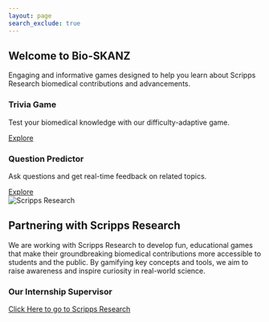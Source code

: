 ```yaml
---
layout: page
search_exclude: true
---
```


<div class="min-h-screen font-sans bg-gray-700">

  <!-- Jumbotron -->
  <section 
    class="text-center py-20 text-white bg-cover bg-center relative"
    style="background-image: url('{{ site.baseurl }}/images/biomed.webp');"
  >
    <div class="absolute inset-0 bg-gradient-to-r from-green-900 via-green-800 to-green-700 opacity-90"></div>
    <div class="relative z-10">
      <h1 class="text-5xl md:text-6xl font-extrabold mb-4">
        Welcome to <span class="text-green-300">Bio-SKANZ</span>
      </h1>
      <p class="text-lg text-gray-200 max-w-2xl mx-auto">
        Engaging and informative games designed to help you learn about Scripps Research biomedical contributions and advancements.
      </p>
    </div>
  </section>

  <!-- Cards Section -->
  <section class="py-16 bg-gray-700 text-white">
      <div class="bg-gray-800 rounded-2xl shadow-lg p-6 flex flex-col justify-between transition transform hover:scale-105 hover:shadow-2xl hover:ring-2 hover:ring-green-400">
        <div>
          <h3 class="text-2xl font-semibold mb-2 text-green-300">Trivia Game</h3>
          <p class="text-gray-300">Test your biomedical knowledge with our difficulty-adaptive game.</p>
        </div>
        <a href="{{ site.baseurl }}/labsim2.0" class="mt-4 inline-block px-4 py-2 bg-green-500 text-white rounded-xl hover:bg-green-300 hover:text-gray-900 shadow-md transition">
        Explore
        </a>
      <div class="bg-gray-800 rounded-2xl shadow-lg p-6 flex flex-col justify-between transition transform hover:scale-105 hover:shadow-2xl hover:ring-2 hover:ring-green-400">
        <div>
          <h3 class="text-2xl font-semibold mb-2 text-green-300">Question Predictor</h3>
          <p class="text-gray-300">Ask questions and get real-time feedback on related topics.</p>
        </div>
        <a href="{{ site.baseurl }}/sciencequestions" class="mt-4 inline-block px-4 py-2 bg-green-500 text-white rounded-xl hover:bg-green-300 hover:text-gray-900 shadow-md transition">
        Explore
        </a>
      </div>
    </div>
    </section>
    <!-- Partnership Section -->
    <section class="py-16 bg-gray-800 text-white">
    <div class="max-w-6xl mx-auto px-4">
        <div class="flex flex-col md:flex-row bg-gray-900 rounded-2xl shadow-2xl overflow-hidden min-h-[22rem]">
        <!-- Image Container -->
        <div class="relative w-full md:w-1/2 h-auto md:h-auto">
            <div class="absolute inset-0 bg-gradient-to-l from-gray-900 to-transparent z-10"></div>
            <img 
            src="{{ site.baseurl }}/images/scripps.jpg" 
            alt="Scripps Research"
            class="w-full h-full object-cover object-center relative z-0"
            >
        </div>
        <!-- Text Content -->
        <div class="p-8 md:w-1/2 flex flex-col justify-center z-10">
            <h2 class="text-3xl font-bold mb-4 text-green-300">Partnering with Scripps Research</h2>
            <p class="text-gray-300 text-lg">
            We are working with Scripps Research to develop fun, educational games that make their groundbreaking biomedical contributions more accessible to students and the public. By gamifying key concepts and tools, we aim to raise awareness and inspire curiosity in real-world science.
            </p>
        </div>
        </div>
    </div>
    </section>
        <div class="bg-gray-800 rounded-2xl shadow-lg p-6 flex flex-col justify-between transition transform hover:scale-105 hover:shadow-2xl hover:ring-2 hover:ring-green-400">
        <div>
          <h3 class="text-2xl font-semibold mb-2 text-green-300">Our Internship Supervisor</h3>
        </div>
        <a href="https://www.scripps.edu/" class="mt-4 inline-block px-4 py-2 bg-green-500 text-white rounded-xl hover:bg-green-300 hover:text-gray-900 shadow-md transition">
        Click Here to go to Scripps Research
        </a>

</div>
